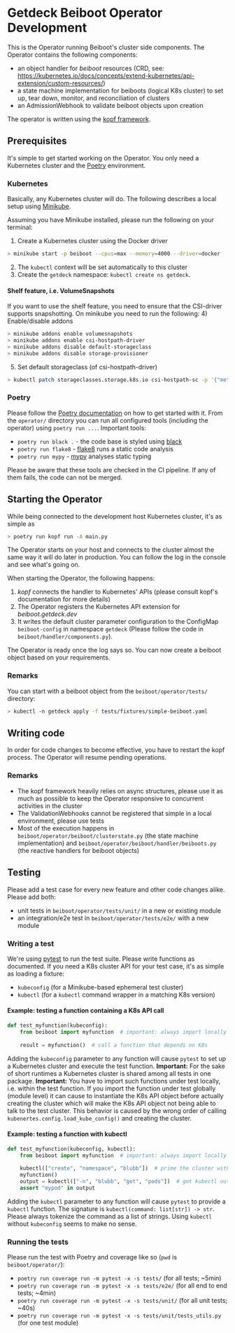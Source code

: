 # Getdeck Beiboot Operator Development
This is the Operator running Beiboot's cluster side components. The Operator
contains the following components:
* an object handler for _beiboot_ resources (CRD, see: https://kubernetes.io/docs/concepts/extend-kubernetes/api-extension/custom-resources/)
* a state machine implementation for beiboots (logical K8s cluster) to set up, tear down, monitor, and reconciliation of clusters
* an AdmissionWebhook to validate beiboot objects upon creation

The operator is written using the [kopf framework](https://github.com/nolar/kopf).

## Prerequisites
It's simple to get started working on the Operator. You only need a Kubernetes cluster and the [Poetry](https://python-poetry.org/) environment.

### Kubernetes
Basically, any Kubernetes cluster will do. The following describes a local setup using [Minikube](https://minikube.sigs.k8s.io/docs/).

Assuming you have Minikube installed, please run the following on your terminal:

1) Create a Kubernetes cluster using the Docker driver
```bash
> minikube start -p beiboot --cpus=max --memory=4000 --driver=docker
```
2) The `kubectl` context will be set automatically to this cluster
3) Create the `getdeck` namespace: `kubectl create ns getdeck`.

#### Shelf feature, i.e. VolumeSnapshots
If you want to use the shelf feature, you need to ensure that the CSI-driver supports snapshotting. On minikube you need to run the following:
4) Enable/disable addons
```bash
> minikube addons enable volumesnapshots
> minikube addons enable csi-hostpath-driver
> minikube addons disable default-storageclass
> minikube addons disable storage-provisioner
```
5) Set default storageclass (of csi-hostpath-driver)
```bash
> kubectl patch storageclasses.storage.k8s.io csi-hostpath-sc -p '{"metadata": {"annotations":{"storageclass.kubernetes.io/is-default-class":"true"}}}'
```

### Poetry
Please follow the [Poetry documentation](https://python-poetry.org/docs/) on how to get started with it.
From the `operator/` directory you can run all configured tools (including the operator) using `poetry run ...`.
Important tools:
* `poetry run black .` - the code base is styled using [black](https://github.com/psf/black)
* `poetry run flake8` - [flake8](https://flake8.pycqa.org/en/latest/) runs a static code analysis
* `poetry run mypy` - [mypy](https://github.com/python/mypy) analyses static typing

Please be aware that these tools are checked in the CI pipeline. If any of them fails, the code can not be merged.


## Starting the Operator
While being connected to the development host Kubernetes cluster, it's as simple as
```bash
> poetry run kopf run -A main.py
```
The Operator starts on your host and connects to the cluster almost the same way it will do later in production. You
can follow the log in the console and see what's going on.

When starting the Operator, the following happens:
1) _kopf_ connects the handler to Kubernetes' APIs (please consult kopf's documentation for more details)
2) The Operator registers the Kubernetes API extension for _beiboot.getdeck.dev_ 
3) It writes the default cluster parameter configuration to the ConfigMap `beiboot-config` in namespace `getdeck`
(Please follow the code in `beiboot/handler/components.py`).

The Operator is ready once the log says so. You can now create a beiboot object based on your requirements.
### Remarks
You can start with a beiboot object from the `beiboot/operator/tests/` directory:
```bash
> kubectl -n getdeck apply -f tests/fixtures/simple-beiboot.yaml
```

## Writing code
In order for code changes to become effective, you have to restart the kopf process. The Operator will resume pending
operations.

### Remarks
* The kopf framework heavily relies on async structures, please use it as much as possible to keep the Operator responsive to concurrent activities in the cluster
* The ValidationWebhooks cannot be registered that simple in a local environment, please use tests
* Most of the execution happens in `beiboot/operator/beiboot/clusterstate.py` (the state machine implementation) and `beiboot/operator/beiboot/handler/beiboots.py` (the reactive handlers for beiboot objects)

## Testing
Please add a test case for every new feature and other code changes alike. Please add both:
* unit tests in `beiboot/operator/tests/unit/` in a new or existing module
* an integration/e2e test in `beiboot/operator/tests/e2e/` with a new module

### Writing a test
We're using [pytest](https://docs.pytest.org/) to run the test suite. Please write functions as documented.
If you need a K8s cluster API for your test case, it's as simple as loading a fixture:
* `kubeconfig` (for a Minikube-based ephemeral test cluster)
* `kubectl` (for a `kubectl` command wrapper in a matching K8s version)

#### Example: testing a function containing a K8s API call
```python
def test_myfunction(kubeconfig):
    from beiboot import myfunction  # important: always import locally
    
    result = myfunction()  # call a function that depends on K8s  
```
Adding the `kubeconfig` parameter to any function will cause `pytest` to set up a Kubernetes cluster and
execute the test function.
**Important:** For the sake of short runtimes a Kubernetes cluster is shared among all tests in one package.
**Important:** You have to import such functions under test locally, i.e. within the test function. If you import the
function under test globally (module level) it can cause to instantiate the K8s API object before actually creating the
cluster which will make the K8s API object not being able to talk to the test cluster. This behavior is caused by the wrong
order of calling `kubenertes.config.load_kube_config()` and creating the cluster.

#### Example: testing a function with kubectl
```python
def test_myfunction(kubeconfig, kubectl):
    from beiboot import myfunction  # important: always import locally
    
    kubectl(["create", "namespace", "blubb"])  # prime the cluster with any kubectl operation
    myfunction()
    output = kubectl(["-n", "blubb", "get", "pods"])  # get kubectl output for assert operations
    assert "mypod" in output
```
Adding the `kubectl` parameter to any function will cause `pytest` to provide a `kubectl` function. The signature
is `kubectl(command: list[str]) -> str`. Please always tokenize the command as a list of strings.
Using `kubectl` without `kubeconfig` seems to make no sense.

### Running the tests
Please run the test with Poetry and coverage like so (`pwd` is `beiboot/operator/`):
* `poetry run coverage run -m pytest -x -s tests/` (for all tests; ~5min)
* `poetry run coverage run -m pytest -x -s tests/e2e/` (for all end to end tests; ~4min)
* `poetry run coverage run -m pytest -x -s tests/unit/` (for all unit tests; ~40s)
* `poetry run coverage run -m pytest -x -s tests/unit/tests_utils.py` (for one test module)